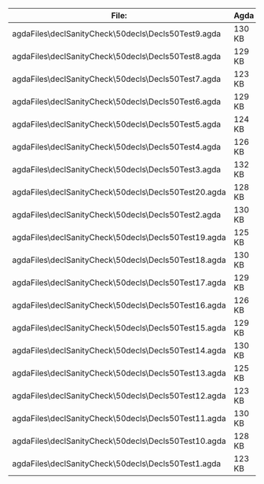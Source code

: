 File:|Agda
---|---
agdaFiles\declSanityCheck\50decls\Decls50Test9.agda|130 KB
agdaFiles\declSanityCheck\50decls\Decls50Test8.agda|129 KB
agdaFiles\declSanityCheck\50decls\Decls50Test7.agda|123 KB
agdaFiles\declSanityCheck\50decls\Decls50Test6.agda|129 KB
agdaFiles\declSanityCheck\50decls\Decls50Test5.agda|124 KB
agdaFiles\declSanityCheck\50decls\Decls50Test4.agda|126 KB
agdaFiles\declSanityCheck\50decls\Decls50Test3.agda|132 KB
agdaFiles\declSanityCheck\50decls\Decls50Test20.agda|128 KB
agdaFiles\declSanityCheck\50decls\Decls50Test2.agda|130 KB
agdaFiles\declSanityCheck\50decls\Decls50Test19.agda|125 KB
agdaFiles\declSanityCheck\50decls\Decls50Test18.agda|130 KB
agdaFiles\declSanityCheck\50decls\Decls50Test17.agda|129 KB
agdaFiles\declSanityCheck\50decls\Decls50Test16.agda|126 KB
agdaFiles\declSanityCheck\50decls\Decls50Test15.agda|129 KB
agdaFiles\declSanityCheck\50decls\Decls50Test14.agda|130 KB
agdaFiles\declSanityCheck\50decls\Decls50Test13.agda|125 KB
agdaFiles\declSanityCheck\50decls\Decls50Test12.agda|123 KB
agdaFiles\declSanityCheck\50decls\Decls50Test11.agda|130 KB
agdaFiles\declSanityCheck\50decls\Decls50Test10.agda|128 KB
agdaFiles\declSanityCheck\50decls\Decls50Test1.agda|123 KB
